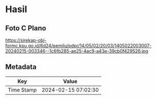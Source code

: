 # Hasil

## Foto C Plano

https://sirekap-obj-formc.kpu.go.id/6d24/pemilu/pdpr/14/05/02/20/03/1405022003007-20240215-003346--1c6fb285-ae25-4ac9-a43e-39cb0f429526.jpg


## Metadata

| Key        | Value               |
| ---------- | ------------------- |
| Time Stamp | 2024-02-15 07:02:30 |



